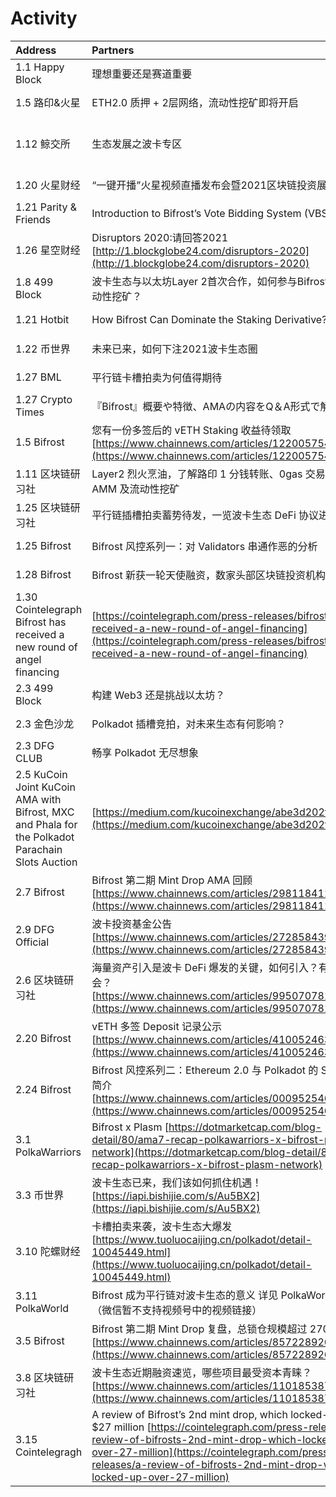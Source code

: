 # Activity





| Address | Partners | URL |
| :--- | :--- | :--- |
| 1.1 Happy Block | 理想重要还是赛道重要 | [https://www.bilibili.com/video/BV1PT4y1P78S](https://www.bilibili.com/video/BV1PT4y1P78S) |
| 1.5 路印&火星 | ETH2.0 质押 + 2层网络，流动性挖矿即将开启 | [https://www.huoxing24.com/live/24309250](https://www.huoxing24.com/live/24309250) |
| 1.12 鲸交所 | 生态发展之波卡专区 | [https://play.yunxi.tv/pages/a6f8614e3b974ca9b378cc96adcfeb48?openId=oY3TsvsaC8fdKpCFXI-DFd0hIKww](https://play.yunxi.tv/pages/a6f8614e3b974ca9b378cc96adcfeb48?openId=oY3TsvsaC8fdKpCFXI-DFd0hIKww) |
| 1.20 火星财经 | “一键开播”火星视频直播发布会暨2021区块链投资展望 | [https://www.huoxing24.com/live/24309456](https://www.huoxing24.com/live/24309456) |
| 1.21 Parity & Friends | Introduction to Bifrost’s Vote Bidding System \(VBS\) | [https://cutt.ly/njDFtum](https://cutt.ly/njDFtum) |
| 1.26 星空财经 | Disruptors 2020:请回答2021    [http://1.blockglobe24.com/disruptors-2020](http://1.blockglobe24.com/disruptors-2020) |  |
| 1.8 499 Block | 波卡生态与以太坊Layer 2首次合作，如何参与Bifrost vETH流动性挖矿？ | [https://mp.weixin.qq.com/s/-o-fB-F7-8vUHmjNSQF-\_g](https://mp.weixin.qq.com/s/-o-fB-F7-8vUHmjNSQF-_g) |
| 1.21 Hotbit | How Bifrost Can Dominate the Staking Derivative? | [https://hotbit.medium.com/b39e03141e94](https://hotbit.medium.com/b39e03141e94) |
| 1.22 币世界 | 未来已来，如何下注2021波卡生态圈 | [https://www.bishijie.com/shendu/163816.html](https://www.bishijie.com/shendu/163816.html) |
| 1.27 BML | 平行链卡槽拍卖为何值得期待 | [https://www.chainnews.com/articles/302535962588.htm](https://www.chainnews.com/articles/302535962588.htm) |
| 1.27 Crypto Times | 『Bifrost』概要や特徴、AMAの内容をQ＆A形式で解説 | [https://crypto-times.jp/bifrost/](https://crypto-times.jp/bifrost/) |
| 1.5 Bifrost | 您有一份多签后的 vETH Staking 收益待领取    [https://www.chainnews.com/articles/122005754042.htm](https://www.chainnews.com/articles/122005754042.htm) |  |
| 1.11 区块链研习社 | Layer2 烈火烹油，了解路印 1 分钱转账、0gas 交易、二层 AMM 及流动性挖矿 | [https://www.chainnews.com/articles/904507669387.htm](https://www.chainnews.com/articles/904507669387.htm) |
| 1.25 区块链研习社 | 平行链插槽拍卖蓄势待发，一览波卡生态 DeFi 协议进展 | [https://www.chainnews.com/articles/162282550361.htm](https://www.chainnews.com/articles/162282550361.htm) |
| 1.25 Bifrost | Bifrost 风控系列一：对 Validators 串通作恶的分析 | [https://www.chainnews.com/articles/388873698833.htm](https://www.chainnews.com/articles/388873698833.htm) |
| 1.28 Bifrost | Bifrost 新获一轮天使融资，数家头部区块链投资机构支持 | [https://www.chainnews.com/articles/201019132055.htm](https://www.chainnews.com/articles/201019132055.htm) |
| 1.30 Cointelegraph    Bifrost has received a new round of angel financing | [https://cointelegraph.com/press-releases/bifrost-has-received-a-new-round-of-angel-financing](https://cointelegraph.com/press-releases/bifrost-has-received-a-new-round-of-angel-financing) |  |
| 2.3 499 Block | 构建 Web3 还是挑战以太坊？ | [https://www.chainnews.com/articles/885424189205.htm](https://www.chainnews.com/articles/885424189205.htm) |
| 2.3 金色沙龙 | Polkadot 插槽竞拍，对未来生态有何影响？ | [https://www.jinse.com/blockchain/995619.html](https://www.jinse.com/blockchain/995619.html) |
| 2.3 DFG CLUB | 畅享 Polkadot 无尽想象 | [https://www.chainnews.com/articles/846765236140.htm](https://www.chainnews.com/articles/846765236140.htm) |
| 2.5 KuCoin    Joint KuCoin AMA with Bifrost, MXC and Phala for the Polkadot Parachain Slots Auction | [https://medium.com/kucoinexchange/abe3d202fbbf](https://medium.com/kucoinexchange/abe3d202fbbf) |  |
| 2.7 Bifrost | Bifrost 第二期 Mint Drop AMA 回顾    [https://www.chainnews.com/articles/298118411722.htm](https://www.chainnews.com/articles/298118411722.htm) |  |
| 2.9 DFG Official | 波卡投资基金公告    [https://www.chainnews.com/articles/272858439573.htm](https://www.chainnews.com/articles/272858439573.htm) |  |
| 2.6 区块链研习社 | 海量资产引入是波卡 DeFi 爆发的关键，如何引入？有哪些机会？    [https://www.chainnews.com/articles/995070781522.htm](https://www.chainnews.com/articles/995070781522.htm) |  |
| 2.20 Bifrost | vETH 多签 Deposit 记录公示    [https://www.chainnews.com/articles/410052463851.htm](https://www.chainnews.com/articles/410052463851.htm) |  |
| 2.24 Bifrost | Bifrost 风控系列二：Ethereum 2.0 与 Polkadot 的 Slash 规则简介    [https://www.chainnews.com/articles/000952546628.htm](https://www.chainnews.com/articles/000952546628.htm) |  |
| 3.1 PolkaWarriors | Bifrost x Plasm    [https://dotmarketcap.com/blog-detail/80/ama7-recap-polkawarriors-x-bifrost-plasm-network](https://dotmarketcap.com/blog-detail/80/ama7-recap-polkawarriors-x-bifrost-plasm-network) |  |
| 3.3 币世界 | 波卡生态已来，我们该如何抓住机遇！    [https://iapi.bishijie.com/s/Au5BX2](https://iapi.bishijie.com/s/Au5BX2) |  |
| 3.10 陀螺财经 | 卡槽拍卖来袭，波卡生态大爆发    [https://www.tuoluocaijing.cn/polkadot/detail-10045449.html](https://www.tuoluocaijing.cn/polkadot/detail-10045449.html) |  |
| 3.11 PolkaWorld | Bifrost 成为平行链对波卡生态的意义      详见 PolkaWorld 视频号（微信暂不支持视频号中的视频链接） |  |
| 3.5 Bifrost | Bifrost 第二期 Mint Drop 复盘，总锁仓规模超过 2700 万美元    [https://www.chainnews.com/articles/857228926250.htm](https://www.chainnews.com/articles/857228926250.htm) |  |
| 3.8 区块链研习社 | 波卡生态近期融资速览，哪些项目最受资本青睐？    [https://www.chainnews.com/articles/110185387461.htm](https://www.chainnews.com/articles/110185387461.htm) |  |
| 3.15 Cointelegragh | A review of Bifrost’s 2nd mint drop, which locked-up over $27 million    [https://cointelegraph.com/press-releases/a-review-of-bifrosts-2nd-mint-drop-which-locked-up-over-27-million](https://cointelegraph.com/press-releases/a-review-of-bifrosts-2nd-mint-drop-which-locked-up-over-27-million) |  |

